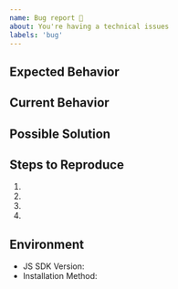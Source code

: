 ```yaml
---
name: Bug report 🐛
about: You're having a technical issues
labels: 'bug'
---
```


<!--- Please fill out the template to the best of your ability -->

## Expected Behavior
<!--- What should have happened? -->

## Current Behavior
<!--- What went wrong? -->

## Possible Solution
<!--- (Not obligatory) Suggest a fix/reason -->

## Steps to Reproduce
<!--- Please provide a clear sequence of steps to reproduce this bug --> 
<!--- Include code, if relevant -->
1.
2.
3.
4.

## Environment
- JS SDK Version: <!--- E.g. 7.1.0 -->
- Installation Method: <!-- I.e. NPM/Yarn or <script> import -->
